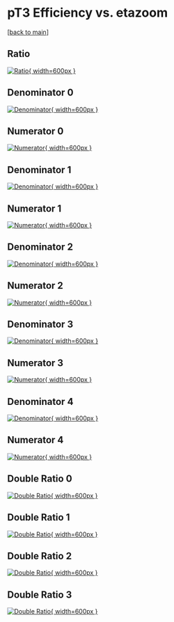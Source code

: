 # pT3 Efficiency vs. etazoom

[[back to main](./)]



## Ratio

[![Ratio](../mtv/var/pT3_loweta_211_-1_eff_etazoom.png){ width=600px }](../mtv/var/pT3_loweta_211_-1_eff_etazoom.pdf)

## Denominator 0

[![Denominator](../mtv/den/pT3_loweta_211_-1_eff_etazoom_den0.png){ width=600px }](../mtv/den/pT3_loweta_211_-1_eff_etazoom_den0.pdf)

## Numerator 0

[![Numerator](../mtv/num/pT3_loweta_211_-1_eff_etazoom_num0.png){ width=600px }](../mtv/num/pT3_loweta_211_-1_eff_etazoom_num0.pdf)

## Denominator 1

[![Denominator](../mtv/den/pT3_loweta_211_-1_eff_etazoom_den1.png){ width=600px }](../mtv/den/pT3_loweta_211_-1_eff_etazoom_den1.pdf)

## Numerator 1

[![Numerator](../mtv/num/pT3_loweta_211_-1_eff_etazoom_num1.png){ width=600px }](../mtv/num/pT3_loweta_211_-1_eff_etazoom_num1.pdf)

## Denominator 2

[![Denominator](../mtv/den/pT3_loweta_211_-1_eff_etazoom_den2.png){ width=600px }](../mtv/den/pT3_loweta_211_-1_eff_etazoom_den2.pdf)

## Numerator 2

[![Numerator](../mtv/num/pT3_loweta_211_-1_eff_etazoom_num2.png){ width=600px }](../mtv/num/pT3_loweta_211_-1_eff_etazoom_num2.pdf)

## Denominator 3

[![Denominator](../mtv/den/pT3_loweta_211_-1_eff_etazoom_den3.png){ width=600px }](../mtv/den/pT3_loweta_211_-1_eff_etazoom_den3.pdf)

## Numerator 3

[![Numerator](../mtv/num/pT3_loweta_211_-1_eff_etazoom_num3.png){ width=600px }](../mtv/num/pT3_loweta_211_-1_eff_etazoom_num3.pdf)

## Denominator 4

[![Denominator](../mtv/den/pT3_loweta_211_-1_eff_etazoom_den4.png){ width=600px }](../mtv/den/pT3_loweta_211_-1_eff_etazoom_den4.pdf)

## Numerator 4

[![Numerator](../mtv/num/pT3_loweta_211_-1_eff_etazoom_num4.png){ width=600px }](../mtv/num/pT3_loweta_211_-1_eff_etazoom_num4.pdf)

## Double Ratio 0

[![Double Ratio](../mtv/ratio/pT3_loweta_211_-1_eff_etazoom_ratio0.png){ width=600px }](../mtv/ratio/pT3_loweta_211_-1_eff_etazoom_ratio0.pdf)

## Double Ratio 1

[![Double Ratio](../mtv/ratio/pT3_loweta_211_-1_eff_etazoom_ratio1.png){ width=600px }](../mtv/ratio/pT3_loweta_211_-1_eff_etazoom_ratio1.pdf)

## Double Ratio 2

[![Double Ratio](../mtv/ratio/pT3_loweta_211_-1_eff_etazoom_ratio2.png){ width=600px }](../mtv/ratio/pT3_loweta_211_-1_eff_etazoom_ratio2.pdf)

## Double Ratio 3

[![Double Ratio](../mtv/ratio/pT3_loweta_211_-1_eff_etazoom_ratio3.png){ width=600px }](../mtv/ratio/pT3_loweta_211_-1_eff_etazoom_ratio3.pdf)

